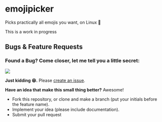 # emojipicker

Picks practically all emojis you want, on Linux :penguin:

This is a work in progress

## Bugs & Feature Requests

### Found a Bug? Come closer, let me tell you a little secret:

![](http://drops.kylefox.ca/1cqGP+)

**Just kidding :laughing:.** Please [create an issue](https://github.com/pedrolucasp/emojipicker/issues/new).

**Have an idea that make this small thing better?** Awesome!
- Fork this repository, or clone and make a branch (put your initials before the feature name).
- Implement your idea (please include documentation).
- Submit your pull request
